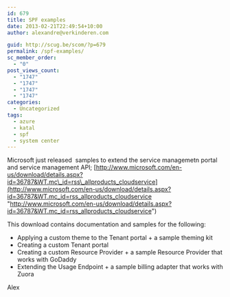 ```yaml
---
id: 679
title: SPF examples
date: 2013-02-21T22:49:54+10:00
author: alexandre@verkinderen.com

guid: http://scug.be/scom/?p=679
permalink: /spf-examples/
sc_member_order:
  - "0"
post_views_count:
  - "1747"
  - "1747"
  - "1747"
  - "1747"
categories:
  - Uncategorized
tags:
  - azure
  - katal
  - spf
  - system center
---
```

Microsoft just released&#160; samples to extend the service managemetn portal and service management API; [http://www.microsoft.com/en-us/download/details.aspx?id=36787&WT.mc\_id=rss\_allproducts_cloudservice](http://www.microsoft.com/en-us/download/details.aspx?id=36787&WT.mc_id=rss_allproducts_cloudservice "http://www.microsoft.com/en-us/download/details.aspx?id=36787&WT.mc_id=rss_allproducts_cloudservice")

This download contains documentation and samples for the following:

  * Applying a custom theme to the Tenant portal + a sample theming kit 
  * Creating a custom Tenant portal 
  * Creating a custom Resource Provider + a sample Resource Provider that works with GoDaddy 
  * Extending the Usage Endpoint + a sample billing adapter that works with Zuora

Alex
